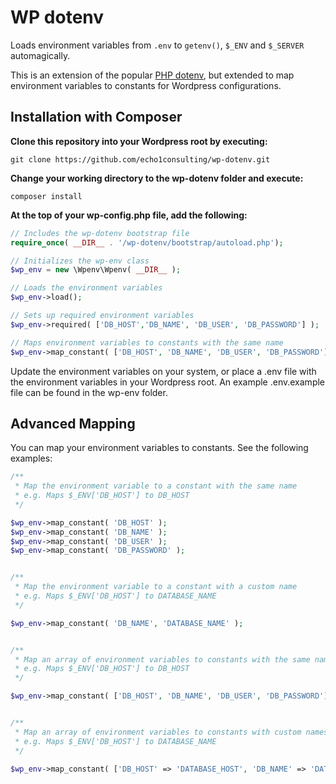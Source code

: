 WP dotenv
==========

Loads environment variables from `.env` to `getenv()`, `$_ENV` and `$_SERVER` automagically.

This is an extension of the popular [PHP dotenv](https://github.com/vlucas/phpdotenv), but extended to map environment variables to constants for Wordpress configurations.


Installation with Composer
--------------------------

**Clone this repository into your Wordpress root by executing:**

```git clone https://github.com/echo1consulting/wp-dotenv.git```

**Change your working directory to the wp-dotenv folder and execute:**

`composer install`

**At the top of your wp-config.php file, add the following:**

```php
// Includes the wp-dotenv bootstrap file
require_once( __DIR__ . '/wp-dotenv/bootstrap/autoload.php');

// Initializes the wp-env class
$wp_env = new \Wpenv\Wpenv( __DIR__ );

// Loads the environment variables
$wp_env->load();

// Sets up required environment variables
$wp_env->required( ['DB_HOST','DB_NAME', 'DB_USER', 'DB_PASSWORD'] );

// Maps environment variables to constants with the same name
$wp_env->map_constant( ['DB_HOST', 'DB_NAME', 'DB_USER', 'DB_PASSWORD'] );

```

Update the environment variables on your system, or place a .env file with the environment variables in your Wordpress root. An example .env.example file can be found in the wp-env folder.


Advanced Mapping
--------------------------
You can map your environment variables to constants. See the following examples:

```php
/**
 * Map the environment variable to a constant with the same name
 * e.g. Maps $_ENV['DB_HOST'] to DB_HOST
 */

$wp_env->map_constant( 'DB_HOST' );
$wp_env->map_constant( 'DB_NAME' );
$wp_env->map_constant( 'DB_USER' );
$wp_env->map_constant( 'DB_PASSWORD' );


/**
 * Map the environment variable to a constant with a custom name
 * e.g. Maps $_ENV['DB_HOST'] to DATABASE_NAME
 */

$wp_env->map_constant( 'DB_NAME', 'DATABASE_NAME' );


/**
 * Map an array of environment variables to constants with the same name
 * e.g. Maps $_ENV['DB_HOST'] to DB_HOST
 */

$wp_env->map_constant( ['DB_HOST', 'DB_NAME', 'DB_USER', 'DB_PASSWORD'] );


/**
 * Map an array of environment variables to constants with custom names
 * e.g. Maps $_ENV['DB_HOST'] to DATABASE_NAME
 */

$wp_env->map_constant( ['DB_HOST' => 'DATABASE_HOST', 'DB_NAME' => 'DATABASE_NAME', 'DB_USER' => 'DATABASE_USER', 'DB_PASSWORD' => 'DATABASE_PASSWORD'] );
```
